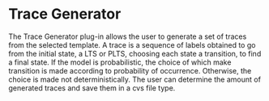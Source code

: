 Trace Generator
=========
The Trace Generator plug-in allows the user to generate a set of traces from the selected template. A trace is a sequence of labels obtained to go from the initial state, a LTS or PLTS, choosing each state a transition, to find a final state. If the model is probabilistic, the choice of which make transition is made according to probability of occurrence. Otherwise, the choice is made not deterministically. The user can determine the amount of generated traces and save them in a cvs file type.